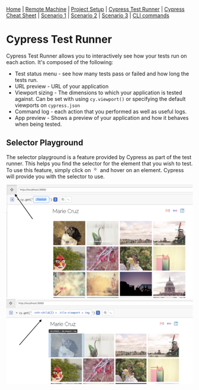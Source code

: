 [Home](/README.md) |
[Remote Machine](https://rdp.devopsplayground.com/#/) |
[Project Setup](project-setup.md) |
[Cypress Test Runner](cypress-test-runner.md) |
[Cypress Cheat Sheet](cheat-sheet.md) |
[Scenario 1](scenario1.md) |
[Scenario 2](scenario2.md) |
[Scenario 3](scenario3.md) |
[CLI commands](cli-commands.md) 

# Cypress Test Runner

Cypress Test Runner allows you to interactively see how your tests run on each action. It's composed of the following:

- Test status menu - see how many tests pass or failed and how long the tests run.
- URL preview - URL of your application
- Viewport sizing - The dimensions to which your application is tested against. Can be set with using `cy.viewport()` or specifying the default viewports on `cypress.json`
- Command log - each action that you performed as well as useful logs.
- App preview - Shows a preview of your application and how it behaves when being tested.

## Selector Playground

The selector playground is a feature provided by Cypress as part of the test runner. This helps you find the selector for the element that you wish to test. To use this feature, simply click on 
![](/images/selector-playground.png) and hover on an element. Cypress will provide you with the selector to use.

![](/images/selector-playground-1.png)
![](/images/selector-playground-2.png)
